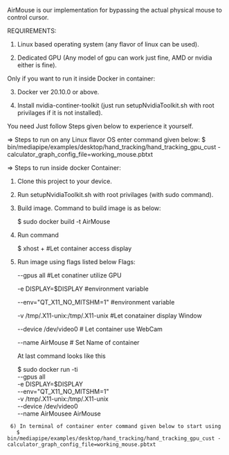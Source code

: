 AirMouse is our implementation for bypassing the actual physical mouse to control cursor.

REQUIREMENTS:
   1) Linux based operating system (any flavor of linux can be used).
   
   2) Dedicated GPU (Any model of gpu can work just fine, AMD or nvidia either is fine).
   
   Only if you want to run it inside Docker in container:
  
   3) Docker ver 20.10.0 or above. 
   
   4) Install nvidia-continer-toolkit (just run setupNvidiaToolkit.sh with root privilages if it is not installed).

You need Just follow Steps given below to experience it yourself.

=> Steps to run on any Linux flavor OS enter command given below:
   $ bin/mediapipe/examples/desktop/hand_tracking/hand_tracking_gpu_cust -calculator_graph_config_file=working_mouse.pbtxt

=> Steps to run inside docker Container:
   1) Clone this project to your device.
   
   2) Run setupNvidiaToolkit.sh with root privilages (with sudo command).
   
   3) Build image. 
       Command to build image is as below:
       
       $ sudo docker build -t AirMouse
   
   4) Run command 
   
      $ xhost + #Let container access display
       
   5) Run image using flags listed below
       Flags:
       
       --gpus all #Let conatiner utilize GPU
       
       -e DISPLAY=$DISPLAY  #environment variable
       
       --env="QT_X11_NO_MITSHM=1" #environment variable
       
       -v /tmp/.X11-unix:/tmp/.X11-unix #Let conatainer display Window
       
       --device /dev/video0 # Let container use WebCam
       
       --name AirMouse # Set Name of container
       
      At last command looks like this
      
       $ sudo docker run -ti \
       --gpus all \
       -e DISPLAY=$DISPLAY \
       --env="QT_X11_NO_MITSHM=1" \
       -v /tmp/.X11-unix:/tmp/.X11-unix \
       --device /dev/video0 \
       --name AirMousee
       AirMouse
       
     6) In terminal of container enter command given below to start using
       $ bin/mediapipe/examples/desktop/hand_tracking/hand_tracking_gpu_cust -calculator_graph_config_file=working_mouse.pbtxt
    
    
